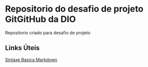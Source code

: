 #  Repositorio do desafio de projeto GitGitHub da DIO
Repositorio criado para desafio de projeto
## Links Úteis
[Sintaxe Basica Markdown](https://www.markdownguide.org/basic-syntax/)
